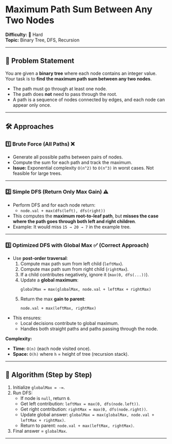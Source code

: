 #  Maximum Path Sum Between Any Two Nodes


**Difficulty:** 🔴 Hard  
**Topic:** Binary Tree, DFS, Recursion  

---

## 📌 Problem Statement
You are given a **binary tree** where each node contains an integer value.  
Your task is to **find the maximum path sum between any two nodes**.

- The path must go through at least one node.  
- The path does **not** need to pass through the root.  
- A path is a sequence of nodes connected by edges, and each node can appear only once.  

---


## 🛠️ Approaches

### 1️⃣ Brute Force (All Paths) ❌
- Generate all possible paths between pairs of nodes.  
- Compute the sum for each path and track the maximum.  
- **Issue:** Exponential complexity `O(n^2)` to `O(n^3)` in worst cases. Not feasible for large trees.

---

### 2️⃣ Simple DFS (Return Only Max Gain) ⚠️
- Perform DFS and for each node return:
  - `node.val + max(dfs(left), dfs(right))`  
- This computes the **maximum root-to-leaf path**, but **misses the case where the path goes through both left and right children**.  
- Example: It would miss `15 → 20 → 7` in the example tree.

---

### 3️⃣ Optimized DFS with Global Max ✅ (Correct Approach)
- Use **post-order traversal**:
  1. Compute max path sum from left child (`leftMax`).
  2. Compute max path sum from right child (`rightMax`).
  3. If a child contributes negatively, ignore it (`max(0, dfs(...))`).  
  4. Update a **global maximum**:  
     ```
     globalMax = max(globalMax, node.val + leftMax + rightMax)
     ```
  5. Return the max **gain to parent**:  
     ```
     node.val + max(leftMax, rightMax)
     ```
- This ensures:
  - Local decisions contribute to global maximum.  
  - Handles both straight paths and paths passing through the node.  

**Complexity:**  
- **Time:** `O(n)` (each node visited once).  
- **Space:** `O(h)` where `h` = height of tree (recursion stack).  

---

## 🧮 Algorithm (Step by Step)
1. Initialize `globalMax = -∞`.  
2. Run DFS:
   - If node is `null`, return `0`.  
   - Get left contribution: `leftMax = max(0, dfs(node.left))`.  
   - Get right contribution: `rightMax = max(0, dfs(node.right))`.  
   - Update global answer: `globalMax = max(globalMax, node.val + leftMax + rightMax)`.  
   - Return to parent: `node.val + max(leftMax, rightMax)`.  
3. Final answer = `globalMax`.  

---
